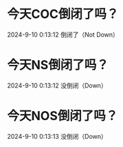 # 今天COC倒闭了吗？

2024-9-10 0:13:12 倒闭了（Not Down）

# 今天NS倒闭了吗？

2024-9-10 0:13:12 没倒闭（Down）

# 今天NOS倒闭了吗？

2024-9-10 0:13:13 没倒闭（Down）

